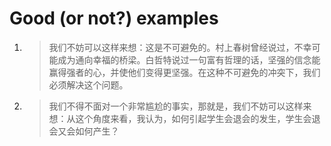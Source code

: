 # Good (or not?) examples
1. > 我们不妨可以这样来想：这是不可避免的。村上春树曾经说过，不幸可能成为通向幸福的桥梁。白哲特说过一句富有哲理的话，坚强的信念能赢得强者的心，并使他们变得更坚强。在这种不可避免的冲突下，我们必须解决这个问题。
2. > 我们不得不面对一个非常尴尬的事实，那就是，我们不妨可以这样来想：从这个角度来看，我认为，如何引起学生会退会的发生，学生会退会又会如何产生？

